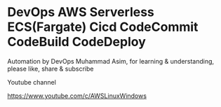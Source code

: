 # DevOps AWS Serverless ECS(Fargate) Cicd CodeCommit CodeBuild CodeDeploy

Automation by DevOps Muhammad Asim, for learning & understanding, please like, share & subscribe

Youtube channel 

https://www.youtube.com/c/AWSLinuxWindows

